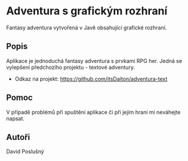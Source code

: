 # Adventura s grafickým rozhraní

Fantasy adventura vytvořená v Javě obsahující grafické rozhraní.

## Popis

Aplikace je jednoduchá fantasy adventura s prvkami RPG her. Jedná se vylepšení předchozího projektu - textové adventury. 
* Odkaz na projekt: https://github.com/itsDaiton/adventura-text


## Pomoc

V případě problémů při spuštění aplikace či při jejím hraní mi neváhejte napsat.

## Autoři

David Poslušný
